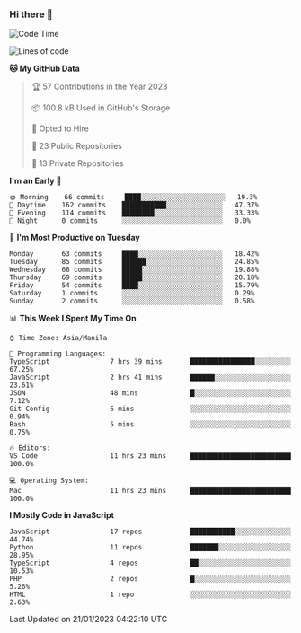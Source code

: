### Hi there 👋

<!--START_SECTION:waka-->
![Code Time](http://img.shields.io/badge/Code%20Time-13%20hrs%2049%20mins-blue)

![Lines of code](https://img.shields.io/badge/From%20Hello%20World%20I%27ve%20Written-73%20Thousand%20lines%20of%20code-blue)

**🐱 My GitHub Data** 

> 🏆 57 Contributions in the Year 2023
 > 
> 📦 100.8 kB Used in GitHub's Storage 
 > 
> 💼 Opted to Hire
 > 
> 📜 23 Public Repositories 
 > 
> 🔑 13 Private Repositories  
 > 
**I'm an Early 🐤** 

```text
🌞 Morning    66 commits     ████░░░░░░░░░░░░░░░░░░░░░   19.3% 
🌆 Daytime    162 commits    ███████████░░░░░░░░░░░░░░   47.37% 
🌃 Evening    114 commits    ████████░░░░░░░░░░░░░░░░░   33.33% 
🌙 Night      0 commits      ░░░░░░░░░░░░░░░░░░░░░░░░░   0.0%

```
📅 **I'm Most Productive on Tuesday** 

```text
Monday       63 commits     ████░░░░░░░░░░░░░░░░░░░░░   18.42% 
Tuesday      85 commits     ██████░░░░░░░░░░░░░░░░░░░   24.85% 
Wednesday    68 commits     █████░░░░░░░░░░░░░░░░░░░░   19.88% 
Thursday     69 commits     █████░░░░░░░░░░░░░░░░░░░░   20.18% 
Friday       54 commits     ████░░░░░░░░░░░░░░░░░░░░░   15.79% 
Saturday     1 commits      ░░░░░░░░░░░░░░░░░░░░░░░░░   0.29% 
Sunday       2 commits      ░░░░░░░░░░░░░░░░░░░░░░░░░   0.58%

```


📊 **This Week I Spent My Time On** 

```text
⌚︎ Time Zone: Asia/Manila

💬 Programming Languages: 
TypeScript               7 hrs 39 mins       ████████████████░░░░░░░░░   67.25% 
JavaScript               2 hrs 41 mins       ██████░░░░░░░░░░░░░░░░░░░   23.61% 
JSON                     48 mins             █░░░░░░░░░░░░░░░░░░░░░░░░   7.12% 
Git Config               6 mins              ░░░░░░░░░░░░░░░░░░░░░░░░░   0.94% 
Bash                     5 mins              ░░░░░░░░░░░░░░░░░░░░░░░░░   0.75%

🔥 Editors: 
VS Code                  11 hrs 23 mins      █████████████████████████   100.0%

💻 Operating System: 
Mac                      11 hrs 23 mins      █████████████████████████   100.0%

```

**I Mostly Code in JavaScript** 

```text
JavaScript               17 repos            ███████████░░░░░░░░░░░░░░   44.74% 
Python                   11 repos            ███████░░░░░░░░░░░░░░░░░░   28.95% 
TypeScript               4 repos             ██░░░░░░░░░░░░░░░░░░░░░░░   10.53% 
PHP                      2 repos             █░░░░░░░░░░░░░░░░░░░░░░░░   5.26% 
HTML                     1 repo              ░░░░░░░░░░░░░░░░░░░░░░░░░   2.63%

```



 Last Updated on 21/01/2023 04:22:10 UTC
<!--END_SECTION:waka-->
